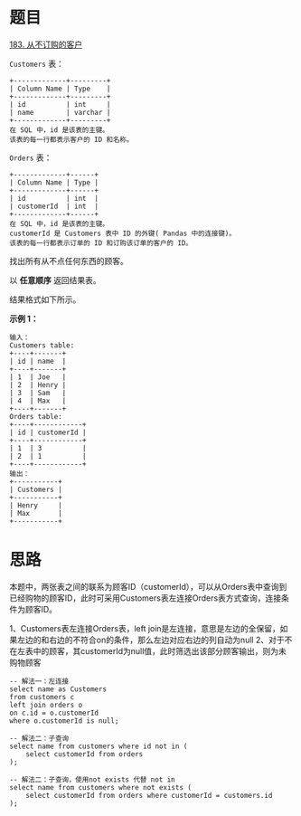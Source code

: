 # 题目

[183. 从不订购的客户](https://leetcode.cn/problems/customers-who-never-order/)

`Customers` 表：

```
+-------------+---------+
| Column Name | Type    |
+-------------+---------+
| id          | int     |
| name        | varchar |
+-------------+---------+
在 SQL 中，id 是该表的主键。
该表的每一行都表示客户的 ID 和名称。
```

`Orders` 表：

```
+-------------+------+
| Column Name | Type |
+-------------+------+
| id          | int  |
| customerId  | int  |
+-------------+------+
在 SQL 中，id 是该表的主键。
customerId 是 Customers 表中 ID 的外键( Pandas 中的连接键)。
该表的每一行都表示订单的 ID 和订购该订单的客户的 ID。
```

找出所有从不点任何东西的顾客。

以 **任意顺序** 返回结果表。

结果格式如下所示。

**示例 1：**

```
输入：
Customers table:
+----+-------+
| id | name  |
+----+-------+
| 1  | Joe   |
| 2  | Henry |
| 3  | Sam   |
| 4  | Max   |
+----+-------+
Orders table:
+----+------------+
| id | customerId |
+----+------------+
| 1  | 3          |
| 2  | 1          |
+----+------------+
输出：
+-----------+
| Customers |
+-----------+
| Henry     |
| Max       |
+-----------+
```

# 思路

本题中，两张表之间的联系为顾客ID（customerId），可以从Orders表中查询到已经购物的顾客ID，此时可采用Customers表左连接Orders表方式查询，连接条件为顾客ID。

1、Customers表左连接Orders表，left join是左连接，意思是左边的全保留，如果左边的和右边的不符合on的条件，那么左边对应右边的列自动为null
2、对于不在左表中的顾客，其customerId为null值，此时筛选出该部分顾客输出，则为未购物顾客

```mysql
-- 解法一：左连接 
select name as Customers 
from customers c
left join orders o
on c.id = o.customerId
where o.customerId is null;

-- 解法二：子查询
select name from customers where id not in (
	select customerId from orders
);

-- 解法二：子查询，使用not exists 代替 not in 
select name from customers where not exists (
	select customerId from orders where customerId = customers.id
);
```